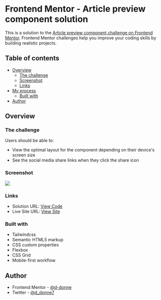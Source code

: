 # Frontend Mentor - Article preview component solution

This is a solution to the [Article preview component challenge on Frontend Mentor](https://www.frontendmentor.io/challenges/article-preview-component-dYBN_pYFT). Frontend Mentor challenges help you improve your coding skills by building realistic projects. 

## Table of contents

- [Overview](#overview)
  - [The challenge](#the-challenge)
  - [Screenshot](#screenshot)
  - [Links](#links)
- [My process](#my-process)
  - [Built with](#built-with)
- [Author](#author)

## Overview

### The challenge

Users should be able to:

- View the optimal layout for the component depending on their device's screen size
- See the social media share links when they click the share icon

### Screenshot

![](./screenshot.jpg)

### Links

- Solution URL: [View Code](https://github.com/d-donne/article-preview-component)
- Live Site URL: [View Site](https://d-donne.github.io/article-preview-component/)

### Built with

- Tailwindcss
- Semantic HTML5 markup
- CSS custom properties
- Flexbox
- CSS Grid
- Mobile-first workflow

## Author

- Frontend Mentor - [@d-donne](https://www.frontendmentor.io/profile/d-donne)
- Twitter - [@d_donne7](https://www.twitter.com/d_donne7)
